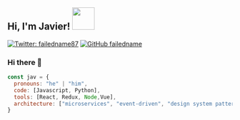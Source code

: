 <h2> Hi, I'm Javier! <img src="https://media.giphy.com/media/mGcNjsfWAjY5AEZNw6/giphy.gif" width="50"></h2>


[![Twitter: failedname87](https://img.shields.io/twitter/follow/failedname87?style=social)](https://twitter.com/failedname87)
[![GitHub failedname](https://img.shields.io/github/followers/failedname?label=follow&style=social)](https://github.com/failedname)



### Hi there 👋

```javascript
const jav = {
  pronouns: "he" | "him",
  code: [Javascript, Python],
  tools: [React, Redux, Node,Vue],
  architecture: ["microservices", "event-driven", "design system pattern"],
}
```

<!--
**failedname/failedname** is a ✨ _special_ ✨ repository because its `README.md` (this file) appears on your GitHub profile.

Here are some ideas to get you started:

- 🔭 I’m currently working on ...
- 🌱 I’m currently learning ...
- 👯 I’m looking to collaborate on ...
- 🤔 I’m looking for help with ...
- 💬 Ask me about ...
- 📫 How to reach me: ...
- 😄 Pronouns: ...
- ⚡ Fun fact: ...
-->
